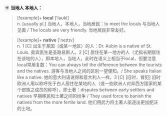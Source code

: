 ☀ <span class="category">**当地人 本地人：**</span>
>[!example]+ <span class="vocabulary">**local**</span> ['ləʊkl]  
> <span class="definition">n. [usually pl.] 当地人，本地人，当地居民：</span>to meet the locals 与当地人见面 / The locals are very friendly. 当地居民非常友好。  

>[!example]+ <span class="vocabulary">**native**</span> ['neɪtɪv]  
> <span class="definition">n. 1 [C] 出生于某国（或某一地区）的人：</span>Dr. Aubin is a native of St. Louis. 奥宾医生是圣路易斯人。<span class="definition">2 [C] 居住在某一地方的人（尤指长期居住在该地的人），即本地人，当地人，此时在语义上相当于local，但要注意local常用复数：</span>You can always tell the difference between the tourists and the natives. 游客与当地人之间的区别一望便知。/ She speaks Italian like a native. 她的意大利语说得和意大利人一样。<span class="definition">3 [C] [旧时，冒犯] 旧时欧洲人用以称呼先于白人居住在某地的人（或一些欧洲人对非西方国家的某个部族之成员的称呼），即土著：</span>disputes between early settlers and natives 早期移民和土著之间的纷争 / They used force to banish the natives from the more fertile land. 他们用武力将土著人驱逐出更加肥沃的土地。



